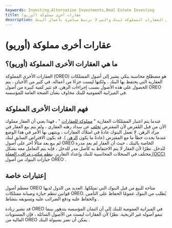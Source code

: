 ```yaml
---
keywords: Investing,Alternative Investments,Real Estate Investing
title: عقارات أخرى مملوكة (أوريو)
description: العقارات الأخرى المملوكة هو مصطلح محاسبة بنكي يشير إلى العقارات المملوكة لبنك والتي لا ترتبط مباشرة بأعمال البنك.
---
```


# عقارات أخرى مملوكة (أوريو)
## ما هي العقارات الأخرى المملوكة (أوريو)؟

العقارات الأخرى المملوكة (OREO) هو مصطلح محاسبة بنكي يشير إلى أصول الممتلكات العقارية التي يحتفظ بها البنك ، ولكنها ليست جزءًا من أعماله. في كثير من الأحيان ، يتم الحصول على هذه الأصول بسبب إجراءات الرهن. قد تثير كمية كبيرة من أصول OREO في الميزانية العمومية للبنك مخاوف بشأن الصحة العامة للمؤسسة.

## فهم العقارات الأخرى المملوكة

عندما يتم اعتبار الممتلكات العقارية " [مملوكة للعقارات](/realestateowned) " ، فهذا يعني أن العقار مملوك الآن من قبل المُقرض لأن المقترض [تخلف](/default2) عن سداد رهنه العقاري ، ولم يتم بيع العقار في مزاد الرهن. لا تعمل البنوك عادةً في امتلاك العقارات ، وينتهي بها الأمر في هذا الوضع عندما يحدث خطأ ما مع المقترض (عادةً ما يكون [الرهن](/foreclosure) ). قد يكون الافتراض السابق لبنك لم يبع بعد مثالًا آخر على أصول OREO الخاصة بالبنك ، حيث أن العقار لم يعد مدرة للدخل. نظرًا لأن العقار لا يتم الاحتفاظ به كأصل مدر للدخل ، فإنه يتم التعامل معه بشكل مختلف في السجلات المحاسبية للبنك وإعداد التقارير. [ينظم مكتب مراقب العملة (OCC)](/office-comptroller-currency-occ) حيازات البنوك من أصول OREO .

## إعتبارات خاصة

معظم أصول OREO متاحة للبيع من قبل البنوك التي تمتلكها. العديد من الدول لديها قوانين تنظم حيازة وصيانة ممتلكات OREO. يُطلب من البنوك عمومًا الحفاظ على التأمين والحفاظ عليه ودفع الضرائب عليه وتسويقه بنشاط .

قد تشير زيادة OREO في الميزانية العمومية للبنك إلى أن ائتمان المؤسسة يتدهور بينما تنمو أصوله غير الربحية. نظرًا لأن العقارات ليست من الأصول السائلة ، فإن المستويات العالية من OREO يمكن أن تضر بسيولة البنك .

